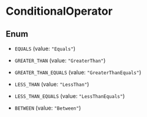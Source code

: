 

# ConditionalOperator

## Enum


* `EQUALS` (value: `"Equals"`)

* `GREATER_THAN` (value: `"GreaterThan"`)

* `GREATER_THAN_EQUALS` (value: `"GreaterThanEquals"`)

* `LESS_THAN` (value: `"LessThan"`)

* `LESS_THAN_EQUALS` (value: `"LessThanEquals"`)

* `BETWEEN` (value: `"Between"`)



